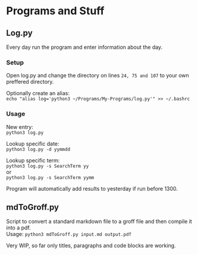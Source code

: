 # Programs and Stuff

## Log.py

Every day run the program and enter information about the day.

### Setup

Open log.py and change the directory on lines `24, 75 and 107` to your own preffered directory. 

Optionally create an alias:  
`echo "alias log='python3 ~/Programs/My-Programs/log.py'" >> ~/.bashrc`

### Usage

New entry:  
`python3 log.py`

Lookup specific date:  
`python3 log.py -d yymmdd`

Lookup specific term:  
`python3 log.py -s SearchTerm yy`  
or  
`python3 log.py -s SearchTerm yymm`

Program will automatically add results to yesterday if run before 1300. 

## mdToGroff.py

Script to convert a standard markdown file to a groff file and then compile it into a pdf.  
Usage: `python3 mdToGroff.py input.md output.pdf`

Very WIP, so far only titles, paragraphs and code blocks are working. 
